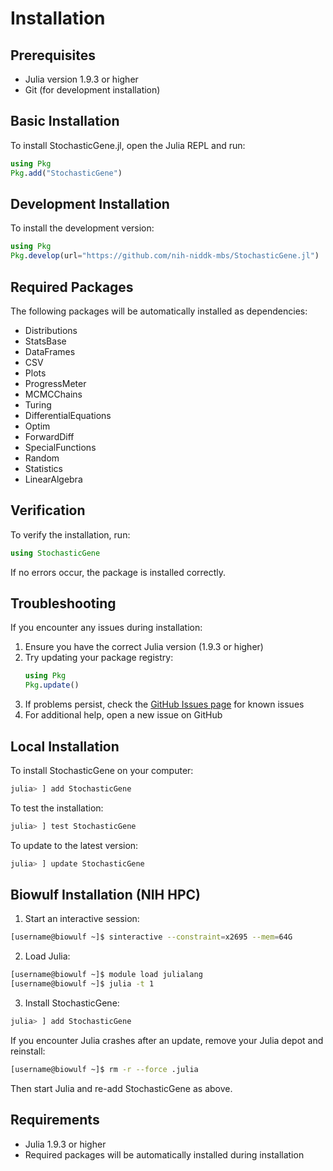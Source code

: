 # Installation

## Prerequisites

- Julia version 1.9.3 or higher
- Git (for development installation)

## Basic Installation

To install StochasticGene.jl, open the Julia REPL and run:

```julia
using Pkg
Pkg.add("StochasticGene")
```

## Development Installation

To install the development version:

```julia
using Pkg
Pkg.develop(url="https://github.com/nih-niddk-mbs/StochasticGene.jl")
```

## Required Packages

The following packages will be automatically installed as dependencies:

- Distributions
- StatsBase
- DataFrames
- CSV
- Plots
- ProgressMeter
- MCMCChains
- Turing
- DifferentialEquations
- Optim
- ForwardDiff
- SpecialFunctions
- Random
- Statistics
- LinearAlgebra

## Verification

To verify the installation, run:

```julia
using StochasticGene
```

If no errors occur, the package is installed correctly.

## Troubleshooting

If you encounter any issues during installation:

1. Ensure you have the correct Julia version (1.9.3 or higher)
2. Try updating your package registry:
   ```julia
   using Pkg
   Pkg.update()
   ```
3. If problems persist, check the [GitHub Issues page](https://github.com/nih-niddk-mbs/StochasticGene.jl/issues) for known issues
4. For additional help, open a new issue on GitHub

## Local Installation

To install StochasticGene on your computer:

```julia
julia> ] add StochasticGene
```

To test the installation:

```julia
julia> ] test StochasticGene
```

To update to the latest version:

```julia
julia> ] update StochasticGene
```

## Biowulf Installation (NIH HPC)

1. Start an interactive session:

```bash
[username@biowulf ~]$ sinteractive --constraint=x2695 --mem=64G
```

2. Load Julia:

```bash
[username@biowulf ~]$ module load julialang
[username@biowulf ~]$ julia -t 1
```

3. Install StochasticGene:

```julia
julia> ] add StochasticGene
```

If you encounter Julia crashes after an update, remove your Julia depot and reinstall:

```bash
[username@biowulf ~]$ rm -r --force .julia
```

Then start Julia and re-add StochasticGene as above.


## Requirements

- Julia 1.9.3 or higher
- Required packages will be automatically installed during installation

